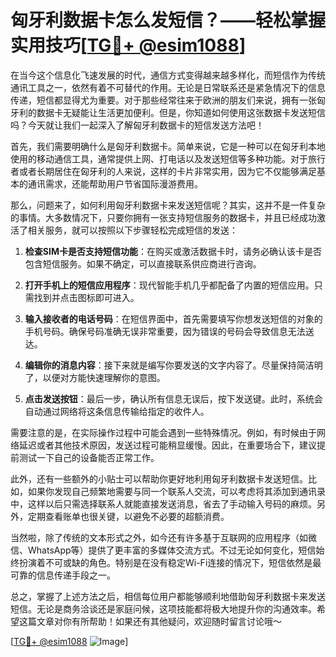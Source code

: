 # 匈牙利数据卡怎么发短信？——轻松掌握实用技巧[[TG💪+ @esim1088](https://t.me/s/esim1088)]

在当今这个信息化飞速发展的时代，通信方式变得越来越多样化，而短信作为传统通讯工具之一，依然有着不可替代的作用。无论是日常联系还是紧急情况下的信息传递，短信都显得尤为重要。对于那些经常往来于欧洲的朋友们来说，拥有一张匈牙利的数据卡无疑能让生活更加便利。但是，你知道如何使用这张数据卡发送短信吗？今天就让我们一起深入了解匈牙利数据卡的短信发送方法吧！

首先，我们需要明确什么是匈牙利数据卡。简单来说，它是一种可以在匈牙利本地使用的移动通信工具，通常提供上网、打电话以及发送短信等多种功能。对于旅行者或者长期居住在匈牙利的人来说，这样的卡片非常实用，因为它不仅能够满足基本的通讯需求，还能帮助用户节省国际漫游费用。

那么，问题来了，如何利用匈牙利数据卡来发送短信呢？其实，这并不是一件复杂的事情。大多数情况下，只要你拥有一张支持短信服务的数据卡，并且已经成功激活了相关服务，就可以按照以下步骤轻松完成短信的发送：

1. **检查SIM卡是否支持短信功能**：在购买或激活数据卡时，请务必确认该卡是否包含短信服务。如果不确定，可以直接联系供应商进行咨询。

2. **打开手机上的短信应用程序**：现代智能手机几乎都配备了内置的短信应用。只需找到并点击图标即可进入。

3. **输入接收者的电话号码**：在短信界面中，首先需要填写你想发送短信的对象的手机号码。确保号码准确无误非常重要，因为错误的号码会导致信息无法送达。

4. **编辑你的消息内容**：接下来就是编写你要发送的文字内容了。尽量保持简洁明了，以便对方能快速理解你的意图。

5. **点击发送按钮**：最后一步，确认所有信息无误后，按下发送键。此时，系统会自动通过网络将这条信息传输给指定的收件人。

需要注意的是，在实际操作过程中可能会遇到一些特殊情况。例如，有时候由于网络延迟或者其他技术原因，发送过程可能稍显缓慢。因此，在重要场合下，建议提前测试一下自己的设备能否正常工作。

此外，还有一些额外的小贴士可以帮助你更好地利用匈牙利数据卡发送短信。比如，如果你发现自己频繁地需要与同一个联系人交流，可以考虑将其添加到通讯录中，这样以后只需选择联系人就能直接发送消息，省去了手动输入号码的麻烦。另外，定期查看账单也很关键，以避免不必要的超额消费。

当然啦，除了传统的文本形式之外，如今还有许多基于互联网的应用程序（如微信、WhatsApp等）提供了更丰富的多媒体交流方式。不过无论如何变化，短信始终扮演着不可或缺的角色。特别是在没有稳定Wi-Fi连接的情况下，短信依然是最可靠的信息传递手段之一。

总之，掌握了上述方法之后，相信每位用户都能够顺利地借助匈牙利数据卡来发送短信。无论是商务洽谈还是家庭问候，这项技能都将极大地提升你的沟通效率。希望这篇文章对你有所帮助！如果还有其他疑问，欢迎随时留言讨论哦～

[[TG💪+ @esim1088](https://t.me/s/esim1088) ![Image](https://i.postimg.cc/4NQfJmqS/Snipaste-2025-05-13-00-14-12.png)]
